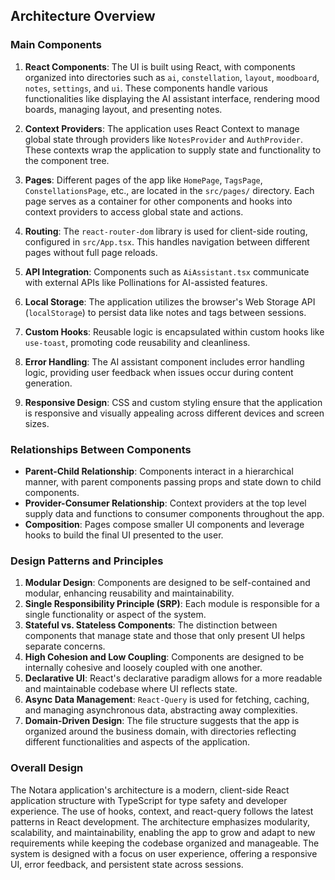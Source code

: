 ## Architecture Overview

### Main Components

1. **React Components**: The UI is built using React, with components organized into directories such as `ai`, `constellation`, `layout`, `moodboard`, `notes`, `settings`, and `ui`. These components handle various functionalities like displaying the AI assistant interface, rendering mood boards, managing layout, and presenting notes.

2. **Context Providers**: The application uses React Context to manage global state through providers like `NotesProvider` and `AuthProvider`. These contexts wrap the application to supply state and functionality to the component tree.

3. **Pages**: Different pages of the app like `HomePage`, `TagsPage`, `ConstellationsPage`, etc., are located in the `src/pages/` directory. Each page serves as a container for other components and hooks into context providers to access global state and actions.

4. **Routing**: The `react-router-dom` library is used for client-side routing, configured in `src/App.tsx`. This handles navigation between different pages without full page reloads.

5. **API Integration**: Components such as `AiAssistant.tsx` communicate with external APIs like Pollinations for AI-assisted features.

6. **Local Storage**: The application utilizes the browser's Web Storage API (`localStorage`) to persist data like notes and tags between sessions.

7. **Custom Hooks**: Reusable logic is encapsulated within custom hooks like `use-toast`, promoting code reusability and cleanliness.

8. **Error Handling**: The AI assistant component includes error handling logic, providing user feedback when issues occur during content generation.

9. **Responsive Design**: CSS and custom styling ensure that the application is responsive and visually appealing across different devices and screen sizes.

### Relationships Between Components

- **Parent-Child Relationship**: Components interact in a hierarchical manner, with parent components passing props and state down to child components.
- **Provider-Consumer Relationship**: Context providers at the top level supply data and functions to consumer components throughout the app.
- **Composition**: Pages compose smaller UI components and leverage hooks to build the final UI presented to the user.

### Design Patterns and Principles

1. **Modular Design**: Components are designed to be self-contained and modular, enhancing reusability and maintainability.
2. **Single Responsibility Principle (SRP)**: Each module is responsible for a single functionality or aspect of the system.
3. **Stateful vs. Stateless Components**: The distinction between components that manage state and those that only present UI helps separate concerns.
4. **High Cohesion and Low Coupling**: Components are designed to be internally cohesive and loosely coupled with one another.
5. **Declarative UI**: React's declarative paradigm allows for a more readable and maintainable codebase where UI reflects state.
6. **Async Data Management**: `React-Query` is used for fetching, caching, and managing asynchronous data, abstracting away complexities.
7. **Domain-Driven Design**: The file structure suggests that the app is organized around the business domain, with directories reflecting different functionalities and aspects of the application.

### Overall Design

The Notara application's architecture is a modern, client-side React application structure with TypeScript for type safety and developer experience. The use of hooks, context, and react-query follows the latest patterns in React development. The architecture emphasizes modularity, scalability, and maintainability, enabling the app to grow and adapt to new requirements while keeping the codebase organized and manageable. The system is designed with a focus on user experience, offering a responsive UI, error feedback, and persistent state across sessions.